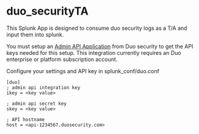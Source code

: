 duo_securityTA
================================

This Splunk App is designed to consume duo security logs as a T/A and input them into splunk.


 You must setup an [Admin API Application](https://duo.com/docs/adminapi) from Duo security to get the API keys needed for this setup.  This integration currently requires an Duo enterprise or platform subscription account.

Configure your settings and API key in splunk_conf/duo.conf

```
[duo]
; admin api integration key
ikey = <key value>

; admin api secret key
skey = <key value>

; API hostname
host = <api-1234567.duosecurity.com>
```
